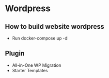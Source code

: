 # Wordpress
## How to build website wordpress
- Run docker-compose up -d
## Plugin
- All-in-One WP Migration
- Starter Templates

